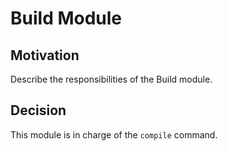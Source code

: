 # Build Module

## Motivation

Describe the responsibilities of the Build module.

## Decision

This module is in charge of the `compile` command.